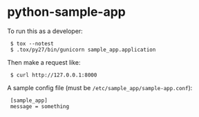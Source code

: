 # python-sample-app

To run this as a developer:

```
 $ tox --notest
 $ .tox/py27/bin/gunicorn sample_app.application
```

Then make a request like:

```
 $ curl http://127.0.0.1:8000
```

A sample config file (must be `/etc/sample_app/sample-app.conf`):

```
 [sample_app]
 message = something
```
